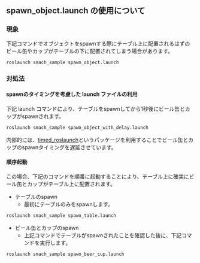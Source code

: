 ## spawn_object.launch の使用について

### 現象
下記コマンドでオブジェクトをspawnする際にテーブル上に配置されるはずのビール缶やカップがテーブルの下に配置されてしまう場合があります。

```bash
roslaunch smach_sample spawn_object.launch
```

### 対処法
#### spawnのタイミングを考慮した launch ファイルの利用
下記 launch コマンドにより、テーブルをspawnしてから1秒後にビール缶とカップがspawnされます。


```bash
roslaunch smach_sample spawn_object_with_delay.launch
```

内部的には、[timed_roslaunch](http://wiki.ros.org/timed_roslaunch)というパッケージを利用することでビール缶とカップのspawnタイミングを遅延させています。

#### 順序起動
この場合、下記のコマンドを順番に起動することにより、テーブル上に確実にビール缶とカップがテーブル上に配置されます。
- テーブルのspawn
  - 最初にテーブルのみをspawnします。

```bash
roslaunch smach_sample spawn_table.launch
```

- ビール缶とカップのspawn
  - 上記コマンドでテーブルがspawnされたことを確認した後に、下記コマンドを実行します。

```bash
roslaunch smach_sample spawn_beer_cup.launch
```
